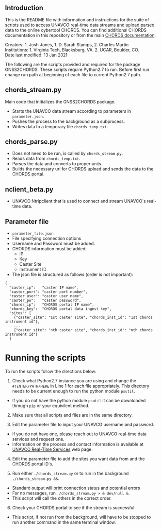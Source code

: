 ## Introduction

This is the README file with information and instructions for the suite of scripts used to access UNAVCO real-time data streams and upload parsed data to the online cybertool CHORDS. You can find additional CHORDS documentation in this repository or from the main [CHORDS documentation](https://earthcubeprojects-chords.github.io/chords-docs/).

Creators: 1. Josh Jones, 1. D. Sarah Stamps, 2. Charles Martin  
Institutions: 1. Virginia Tech, Blacksburg, VA. 2. UCAR, Boulder, CO.  
Date last modified: 13 Jan 2021

The following are the scripts provided and required for the package GNSS2CHORDS.
These scripts require Python2.7 to run.
Before first run change run path at beginning of each file to current Python2.7 path.

## chords_stream.py
Main code that initializes the GNSS2CHORDS package. 
* Starts the UNAVCO data stream according to parameters in `parameter.json`.
* Pushes the process to the background as a subprocess.
* Writes data to a temporary file `chords_temp.txt`.

## chords_parse.py
* Does not need to be run, is called by `chords_stream.py`. 
* Reads data from `chords_temp.txt`.
* Parses the data and converts to proper units.
* Builds the necessary url for CHORDS upload and sends the data to the CHORDS portal.

## nclient_beta.py
* UNAVCO Ntripclient that is used to connect and stream UNAVCO's real-time data.

## Parameter file
* `parameter_file.json`
* File specifying connection options
* Username and Password must be added.
* CHORDS information must be added:
	* IP
	* Key
	* Caster Site
	* Instrument ID
* The json file is structured as follows (order is not important):
```
{
  "caster_ip":   "caster IP name",
  "caster_port": "caster port number",
  "caster_user": "caster user name",
  "caster_pw":   "caster password",
  "chords_ip":   "CHORDS portal IP name",
  "chords_key":  "CHORDS portal data ingest key",
  "sites": [
    {"caster_site": "1st caster site", "chords_inst_id": "1st chords instrument id"},
    ...
    {"caster_site": "nth caster site", "chords_inst_id": "nth chords instrument id"}
  ] 
```

# Running the scripts
To run the scripts follow the directions below:

1. Check what Python2.7 instance you are using and change the `#!ENTER/PATH/HERE` in Line 1 for each file appropriately. 
This directory needs to be current enough to run the python module `psutil`.
* If you do not have the python module `psutil` it can be downloaded through `pip` or your equivilent method.

2. Make sure that all scripts and files are in the same directory.

3. Edit the parameter file to input your UNAVCO username and password.
* If you do not have one, please reach out to UNAVCO real-time data services and request one.
* Information on the process and contact information is available at [UNAVCO Real-Time Services](https://www.unavco.org/data/gps-gnss/real-time/real-time.html) web page.

4. Edit the parameter file to add the sites you want data from and the CHORDS portal ID's.

5. Run either `./chords_stream.py` or to run in the background `./chords_stream.py &&`.
* Standard output will print connection status and potential errors 
* For no messages, run `./chords_stream.py > & dev/null &`.
* This script will call the others in the correct order.

6. Check your CHORDS portal to see if the stream is successful.
* This script, if not run from the background, will have to be stopped to run another command in the same terminal window. 

